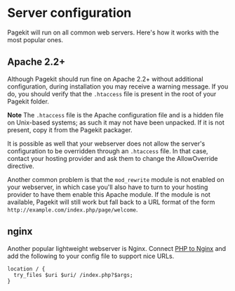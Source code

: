 # Server configuration

<p class="uk-article-lead">Pagekit will run on all common web servers. Here's how it works with the most popular ones.</p>

## Apache 2.2+

Although Pagekit should run fine on Apache 2.2+ without additional configuration, during installation you may receive a warning message. If you do, you should verify that the `.htaccess` file is present in the root of your Pagekit folder.

**Note** The `.htaccess` file is the Apache configuration file and is a hidden file on Unix-based systems; as such it may not have been unpacked. If it is not present, copy it from the Pagekit packager.

It is possible as well that your webserver does not allow the server's configuration to be overridden through an `.htaccess` file. In that case, contact your hosting provider and ask them to change the AllowOverride directive.

Another common problem is that the `mod_rewrite` module is not enabled on your webserver, in which case you'll also have to turn to your hosting provider to have them enable this Apache module. If the module is not available, Pagekit will still work but fall back to a URL format of the form `http://example.com/index.php/page/welcome`.

## nginx

Another popular lightweight webserver is Nginx. Connect [PHP to Nginx](http://wiki.nginx.org/PHPFcgiExample) and add the following to your config file to support nice URLs.

```nginx
location / {
  try_files $uri $uri/ /index.php?$args;
}
```
